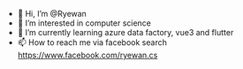 - 👋 Hi, I’m @Ryewan
- 👀 I’m interested in computer science
- 🌱 I’m currently learning azure data factory, vue3 and flutter
- 📫 How to reach me via facebook search https://www.facebook.com/ryewan.cs

<!---
Ryewan/Ryewan is a ✨ special ✨ repository because its `README.md` (this file) appears on your GitHub profile.
You can click the Preview link to take a look at your changes.
--->
